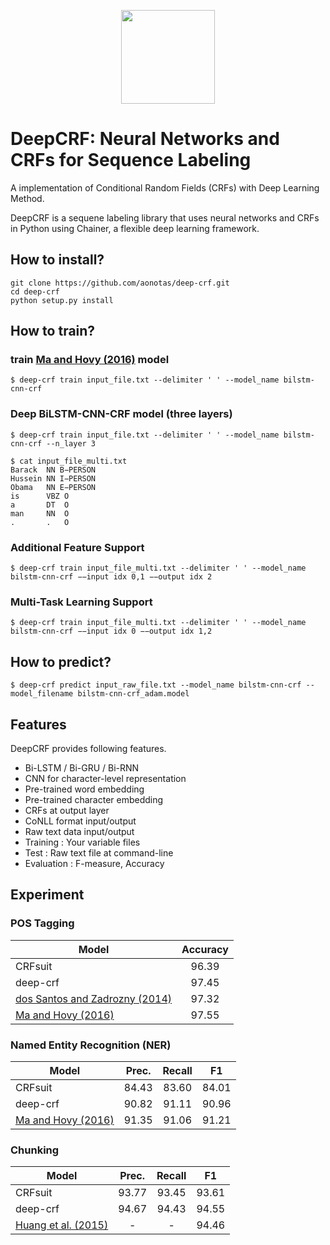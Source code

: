 <p align="center"><img src="https://github.com/aonotas/deep-crf/blob/master/deep-crf.png" width="150"></p>

# DeepCRF: Neural Networks and CRFs for Sequence Labeling
A implementation of Conditional Random Fields (CRFs) with Deep Learning Method.

DeepCRF is a sequene labeling library that uses neural networks and CRFs in Python using Chainer, a flexible deep learning framework.

## How to install?
```
git clone https://github.com/aonotas/deep-crf.git
cd deep-crf
python setup.py install
```

## How to train?
### train [Ma and Hovy (2016)](https://arxiv.org/abs/1603.01354) model
```
$ deep-crf train input_file.txt --delimiter ' ' --model_name bilstm-cnn-crf
```
### Deep BiLSTM-CNN-CRF model (three layers)
```
$ deep-crf train input_file.txt --delimiter ' ' --model_name bilstm-cnn-crf --n_layer 3
```
```
$ cat input_file_multi.txt
Barack  NN B−PERSON 
Hussein NN I−PERSON 
Obama   NN E−PERSON
is      VBZ O 
a       DT  O 
man     NN  O 
.       .   O
```
### Additional Feature Support
```
$ deep-crf train input_file_multi.txt --delimiter ' ' --model_name bilstm-cnn-crf −−input idx 0,1 −−output idx 2
```

### Multi-Task Learning Support
```
$ deep-crf train input_file_multi.txt --delimiter ' ' --model_name bilstm-cnn-crf −−input idx 0 −−output idx 1,2
```

## How to predict?
```
$ deep-crf predict input_raw_file.txt --model_name bilstm-cnn-crf --model_filename bilstm-cnn-crf_adam.model
```


## Features
DeepCRF provides following features.
- Bi-LSTM / Bi-GRU / Bi-RNN
- CNN for character-level representation
- Pre-trained word embedding
- Pre-trained character embedding
- CRFs at output layer
- CoNLL format input/output
- Raw text data input/output
- Training : Your variable files
- Test : Raw text file at command-line
- Evaluation : F-measure, Accuracy

## Experiment

### POS Tagging
Model                                                                      | Accuracy 
-------------------------------------------------------------------------- | :---: 
CRFsuit                                                                    | 96.39
deep-crf                                                                   | 97.45
[dos Santos and Zadrozny (2014)](http://proceedings.mlr.press/v32/santos14.pdf) | 97.32
[Ma and Hovy (2016)](https://arxiv.org/abs/1603.01354)                     | 97.55  


### Named Entity Recognition (NER)
Model                                                                           | Prec. | Recall | F1
------------------------------------------------------------------------------- | :---: | :---:  | :---: 
CRFsuit                                                                         | 84.43 | 83.60  | 84.01
deep-crf                                                                        | 90.82 | 91.11  | 90.96
[Ma and Hovy (2016)](https://arxiv.org/abs/1603.01354)                          | 91.35 | 91.06  | 91.21


### Chunking
Model                                                                           | Prec. | Recall | F1
------------------------------------------------------------------------------- | :---: | :---:  | :---: 
CRFsuit                                                                         | 93.77 | 93.45  | 93.61
deep-crf                                                                        | 94.67 | 94.43  | 94.55
[Huang et al. (2015)](https://arxiv.org/abs/1508.01991)                         |   -   |   -    | 94.46








